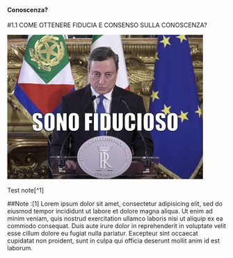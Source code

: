 #### Conoscenza?

<span class="tesi">#1.1 COME OTTENERE FIDUCIA E CONSENSO SULLA CONOSCENZA?</span>

![Draghi fiducioso](../assets/images/DRAGHI.png ':size=450x100%')

Test note[^1]

##Note
:[1] Lorem ipsum dolor sit amet, consectetur adipisicing elit, sed do eiusmod tempor incididunt ut labore et dolore magna aliqua. Ut enim ad minim veniam, quis nostrud exercitation ullamco laboris nisi ut aliquip ex ea commodo consequat. Duis aute irure dolor in reprehenderit in voluptate velit esse cillum dolore eu fugiat nulla pariatur. Excepteur sint occaecat cupidatat non proident, sunt in culpa qui officia deserunt mollit anim id est laborum.
